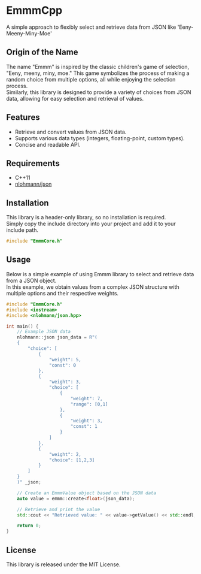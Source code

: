 # EmmmCpp
A simple approach to flexibly select and retrieve data from JSON like 'Eeny-Meeny-Miny-Moe'

## Origin of the Name
The name "Emmm" is inspired by the classic children's game of selection, "Eeny, meeny, miny, moe." This game symbolizes the process of making a random choice from multiple options, all while enjoying the selection process.  
Similarly, this library is designed to provide a variety of choices from JSON data, allowing for easy selection and retrieval of values.

## Features
- Retrieve and convert values from JSON data.
- Supports various data types (integers, floating-point, custom types).
- Concise and readable API.

## Requirements
- C++11
- [nlohmann/json](https://github.com/nlohmann/json)

## Installation
This library is a header-only library, so no installation is required.  
Simply copy the include directory into your project and add it to your include path.

```cpp
#include "EmmmCore.h"
```

## Usage

Below is a simple example of using Emmm library to select and retrieve data from a JSON object.  
In this example, we obtain values from a complex JSON structure with multiple options and their respective weights.

```cpp
#include "EmmmCore.h"
#include <iostream>
#include <nlohmann/json.hpp>

int main() {
	// Example JSON data
	nlohmann::json json_data = R"(
    {
		"choice": [
			{
				"weight": 5,
				"const": 0
			},
			{
				"weight": 3,
				"choice": [
					{
						"weight": 7,
						"range": [0,1]
					},
					{
						"weight": 3,
						"const": 1
					}
				]
			},
			{
				"weight": 2,
				"choice": [1,2,3]
			}
		]
	}
	)" _json;

	// Create an EmmmValue object based on the JSON data
	auto value = emmm::create<float>(json_data);

	// Retrieve and print the value
	std::cout << "Retrieved value: " << value->getValue() << std::endl;

	return 0;
}
```

## License
This library is released under the MIT License.
